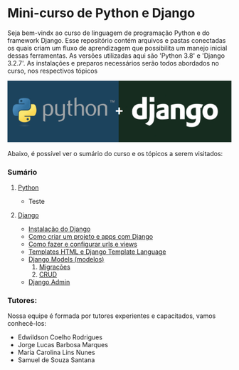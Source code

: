 # Mini-curso de Python e Django
Seja bem-vindx ao curso de linguagem de programação Python e do framework Django. Esse repositório contém arquivos e pastas conectadas os quais criam um fluxo de aprendizagem que possibilita um manejo inicial dessas ferramentas. As versões utilizadas aqui são 'Python 3.8' e 'Django 3.2.7'. As instalações e preparos necessários serão todos abordados no curso, nos respectivos tópicos

<p align="center">
  <img src="https://github.com/nunescarol/es3/blob/main/imagens/python-django2.png?raw=true" alt="Python+Django"/>
</p>

Abaixo, é possível ver o sumário do curso e os tópicos a serem visitados:

### Sumário
1. [Python](https://github.com/nunescarol/es3/tree/main/1.%20python)
   - Teste

2. [Django](https://github.com/nunescarol/es3/tree/main/2.%20django)
   - [Instalação do Django](https://github.com/nunescarol/es3/tree/main/2.%20django/0.%20Instala%C3%A7%C3%A3o%20do%20Django)
   - [Como criar um projeto e apps com Django](https://github.com/nunescarol/es3/tree/main/2.%20django/1.%20Como%20criar%20um%20projeto%20e%20apps%20com%20Django)
   - [Como fazer e configurar urls e views](https://github.com/nunescarol/es3/tree/main/2.%20django/2.%20Como%20fazer%20e%20configurar%20urls%20e%20views)
   - [Templates HTML e Django Template Language](https://github.com/nunescarol/es3/tree/main/2.%20django/3.%20Templates%20HTML%20e%20Django%20Template%20Language)
   - [Django Models (modelos)](https://github.com/nunescarol/es3/tree/main/2.%20django/4.%20Django%20Models%20(modelos))
      1. [Migrações]()
      2. [CRUD]()
   - [Django Admin](https://github.com/nunescarol/es3/tree/main/2.%20django/5.%20Django%20Admin)

### Tutores:
Nossa equipe é formada por tutores experientes e capacitados, vamos conhecê-los:
- Edwildson Coelho Rodrigues
- Jorge Lucas Barbosa Marques
- Maria Carolina Lins Nunes
- Samuel de Souza Santana
